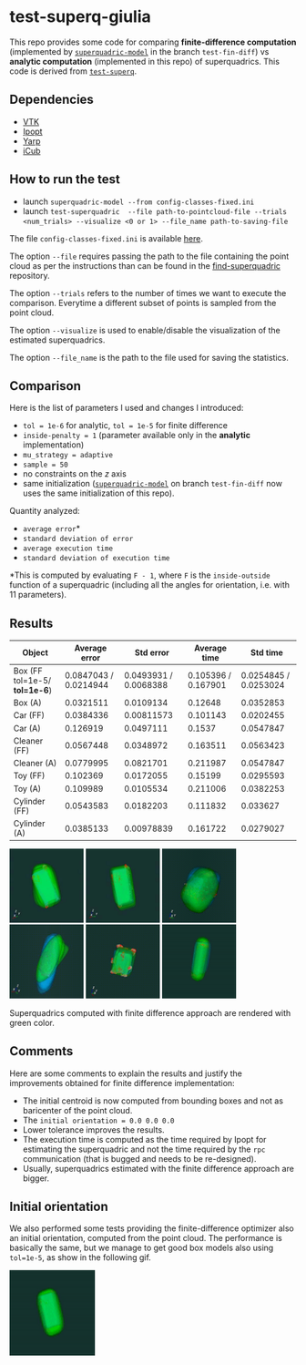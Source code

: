 # test-superq-giulia

This repo provides some code for comparing **finite-difference computation**
(implemented by [`superquadric-model`](https://github.com/robotology/superquadric-model/tree/test-finite-diff)
in the branch `test-fin-diff`)
vs **analytic computation** (implemented in this repo) of superquadrics.
This code is derived from [`test-superq`](https://gist.github.com/pattacini/4eb6c5e40667d1242bc3470253d765af). 

## Dependencies
- [VTK](https://github.com/Kitware/VTK)
- [Ipopt](https://github.com/coin-or/Ipopt)
- [Yarp](https://github.com/robotology/yarp)
- [iCub](https://github.com/robotology/icub-main)

## How to run the test
- launch `superquadric-model --from config-classes-fixed.ini`
- launch `test-superquadric  --file path-to-pointcloud-file --trials <num_trials> --visualize <0 or 1> --file_name path-to-saving-file`

The file `config-classes-fixed.ini` is available
[here](https://github.com/robotology/superquadric-model/blob/test-finite-diff/app/conf/config-classes-fixed.ini). 


The option `--file` requires passing the path to the file containing the point cloud as per the instructions than can be found in
the [find-superquadric](https://github.com/pattacini/find-superquadric) repository.

The option `--trials` refers to the number of times we want to execute the comparison. Everytime a different subset of points is sampled 
from the point cloud.

The option `--visualize` is used to enable/disable the visualization of the estimated superquadrics.

The option `--file_name` is the path to the file used for saving the statistics.

## Comparison
Here is the list of parameters I used and changes I introduced:

- `tol = 1e-6` for analytic, `tol = 1e-5` for finite difference
- `inside-penalty = 1` (parameter available only in the **analytic** implementation)
- `mu_strategy = adaptive`
- `sample = 50`
- no constraints on the _z_ axis
- same initialization ([`superquadric-model`](https://github.com/robotology/superquadric-model/tree/test-finite-diff) 
on branch `test-fin-diff` now uses the same initialization of this repo).

Quantity analyzed:
- `average error`*
- `standard deviation of error`
- `average execution time`
- `standard deviation of execution time`

*This is computed by evaluating `F - 1`, where `F` is the `inside-outside` function of a superquadric (including all the angles for orientation,
i.e. with 11 parameters).

## Results
| Object | Average error | Std error | Average time | Std time | 
| --- | --- | --- | --- | --- |
| Box (FF tol=1e-5/ **tol=1e-6**) | 0.0847043 / 0.0214944 | 0.0493931 / 0.0068388| 0.105396 / 0.167901 | 0.0254845 / 0.0253024| 
| Box (A) | 0.0321511 | 0.0109134 | 0.12648 | 0.0352853 | 
| Car (FF) | 0.0384336 | 0.00811573 | 0.101143 | 0.0202455 | 
| Car (A) | 0.126919 | 0.0497111 | 0.1537 | 0.0547847 | 
| Cleaner (FF) | 0.0567448 | 0.0348972 | 0.163511 | 0.0563423 | 
| Cleaner (A) | 0.0779995 | 0.0821701 | 0.211987 | 0.0547847 | 
| Toy (FF) | 0.102369 | 0.0172055 | 0.15199 | 0.0295593 | 
| Toy (A) | 0.109989 | 0.0105534 | 0.211006 | 0.0382253 | 
| Cylinder (FF) | 0.0543583 | 0.0182203 | 0.111832 | 0.033627 | 
| Cylinder (A) | 0.0385133 | 0.00978839 | 0.161722 | 0.0279027 | 


<img src="https://github.com/giuliavezzani/test-superq-giulia/blob/master/misc/box-tol5.gif" width=130 height=130> <img src="https://github.com/giuliavezzani/test-superq-giulia/blob/master/misc/box-tol6.gif" width=130 height=130> <img src="https://github.com/giuliavezzani/test-superq-giulia/blob/master/misc/car.gif" width=130 height=130> <img src="https://github.com/giuliavezzani/test-superq-giulia/blob/master/misc/cleaner.gif" width=130 height=130> <img src="https://github.com/giuliavezzani/test-superq-giulia/blob/master/misc/toy.gif" width=130 height=130>  <img src="https://github.com/giuliavezzani/test-superq-giulia/blob/master/misc/cyl.gif" width=130 height=130>

Superquadrics computed with finite difference approach are rendered with green color.

## Comments
Here are some comments to explain the results and justify the improvements obtained for finite difference implementation:

- The initial centroid is now computed from bounding boxes and not as baricenter of the point cloud.
- The `initial orientation = 0.0 0.0 0.0` 
- Lower tolerance improves the results.
- The execution time is computed as the time required by Ipopt for estimating the superquadric and not the time required by the `rpc` communication (that is bugged and needs to be re-designed).
- Usually, superquadrics estimated with the finite difference approach are bigger.

## Initial orientation
We also performed some tests providing the  finite-difference optimizer also an initial orientation, computed from the point cloud.
The performance is basically the same, but we manage to get good box models also using `tol=1e-5`, as show in the following gif.

<img src="https://github.com/giuliavezzani/test-superq-giulia/blob/master/misc/box-init-tol5.gif" width=150 height=150>



